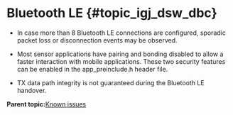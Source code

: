 # Bluetooth LE {#topic_igj_dsw_dbc}

-   In case more than 8 Bluetooth LE connections are configured, sporadic packet loss or disconnection events may be observed.

-   Most sensor applications have pairing and bonding disabled to allow a faster interaction with mobile applications. These two security features can be enabled in the app\_preinclude.h header file.

-   TX data path integrity is not guaranteed during the Bluetooth LE handover.


**Parent topic:**[Known issues](../topics/known_issues.md)

